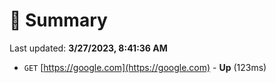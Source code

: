 # 📖 Summary
Last updated: **3/27/2023, 8:41:36 AM**

- `GET` [https://google.com](https://google.com) - **Up** (123ms)
